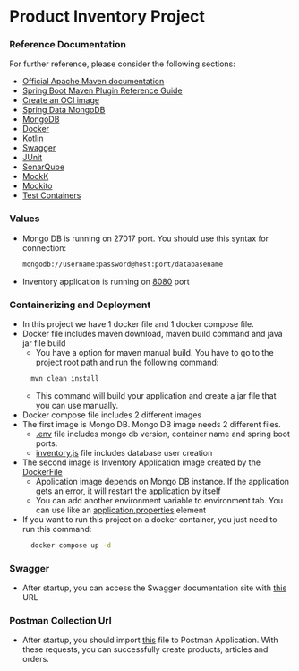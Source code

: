 # Product Inventory Project

### Reference Documentation
For further reference, please consider the following sections:

* [Official Apache Maven documentation](https://maven.apache.org/guides/index.html)
* [Spring Boot Maven Plugin Reference Guide](https://docs.spring.io/spring-boot/docs/3.0.3/maven-plugin/reference/html/)
* [Create an OCI image](https://docs.spring.io/spring-boot/docs/3.0.3/maven-plugin/reference/html/#build-image)
* [Spring Data MongoDB](https://docs.spring.io/spring-boot/docs/3.0.3/reference/htmlsingle/#data.nosql.mongodb)
* [MongoDB](https://www.mongodb.com/docs/manual/reference/)
* [Docker](https://docs.docker.com/reference)
* [Kotlin](https://kotlinlang.org/docs/home.html)
* [Swagger](https://swagger.io/docs)
* [JUnit](https://junit.org/junit5/docs/current/user-guide/)
* [SonarQube](https://docs.sonarqube.org/latest)
* [MockK](https://mockk.io)
* [Mockito](https://javadoc.io/doc/org.mockito/mockito-core/latest/org/mockito/Mockito.html)
* [Test Containers](https://www.testcontainers.org)

### Values
* Mongo DB is running on 27017 port. You should use this syntax for connection:
  ```bash
  mongodb://username:password@host:port/databasename
  ```
* Inventory application is running on [8080](http://localhost:8080) port


### Containerizing and Deployment
* In this project we have 1 docker file and 1 docker compose file.
* Docker file includes maven download, maven build command and java jar file build
  * You have a option for maven manual build. You have to go to the project root path and run the following command:
  ```bash
    mvn clean install
  ```
  * This command will build your application and create a jar file that you can use manually.
* Docker compose file includes 2 different images
* The first image is Mongo DB. Mongo DB image needs 2 different files.
  * [.env](.env) file includes mongo db version, container name and spring boot ports.
  * [inventory.js](inventory.js) file includes database user creation
* The second image is Inventory Application image created by the [DockerFile](Dockerfile)
  * Application image depends on Mongo DB instance. If the application gets an error, it will restart the application by itself
  * You can add another environment variable to environment tab. You can use like an [application.properties](src/main/resources/application.properties) element
* If you want to run this project on a docker container, you just need to run this command:
  ```bash 
    docker compose up -d
  ```

### Swagger
* After startup, you can access the Swagger documentation site with [this](http://localhost:8080/swagger-ui.html) URL

### Postman Collection Url
* After startup, you should import [this](src/main/resources/Inventory%20Collection.postman_collection.json) file to Postman Application.
  With these requests, you can successfully create products, articles and orders.
